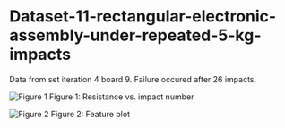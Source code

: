 # Dataset-11-rectangular-electronic-assembly-under-repeated-5-kg-impacts
Data from set iteration 4 board 9. Failure occured after 26 impacts.

![Figure 1](Figures/4_9_metric_plot.png)
Figure 1: Resistance vs. impact number

![Figure 2](Figures/4_9_feature_plot.png)
Figure 2: Feature plot
